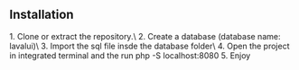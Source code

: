 ## Installation
<p>
    1. Clone or extract the repository.\
    2. Create a database (database name: lavalui)\
    3. Import the sql file insde the database folder\
    4. Open the project in integrated terminal and the run php -S localhost:8080
    5. Enjoy
</p>
